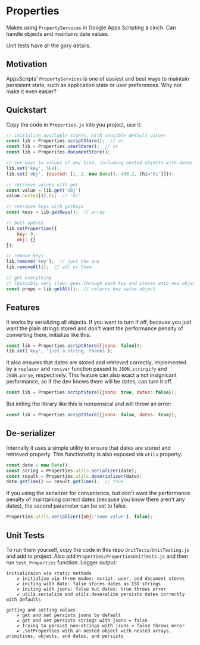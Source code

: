 # Properties

Makes using `PropertyServices` in Google Apps Scripting a cinch. Can handle objects and maintains date values.

Unit tests have all the gory details.

## Motivation

AppsScripts' `PropertyServices` is one of easiest and best ways to maintain persistent state, such as application state or user preferences. Why not make it even easier?

## Quickstart

Copy the code in `Properties.js` into you project, use it:

```js
// initialize available stores, with sensible default values
const lib = Properties.scriptStore();  // or
const lib = Properties.userStore();  // or
const lib = Properites.documentStore();

// set keys to values of any kind, including nested objects with dates!
lib.set('key', 564);
lib.set('obj', {nested: [1, 2, new Date(), 400.2, {hi='hi'}]});

// retrieve values with get
const value = lib.get('obj')
value.nested[4].hi;  // 'hi'

// retrieve keys with getKeys
const keys = lib.getKeys();  // array

// bulk update
lib.setProperties({
    key: 0,
    obj: {}
});

// remove keys
lib.remove('key');  // just the one
lib.removeAll();  // all of them

// get everything
// (possibly very slow: goes through each key and stores onto new object)
const props = lib.getAll();  // returns key value object
```

## Features

It works by serializing all objects. If you want to turn if off, because you just want the plain strings stored and don't want the performance penalty of converting them, initialize like this:

```js
const lib = Properties.scriptStore({jsons: false});
lib.set('key', 'just a string, thanks');
```

It also ensures that dates are stored and retrieved correctly, implemented by a `replacer` and `reviver` function passed to `JSON.stringify` and `JSON.parse`, respectively. This feature can also exact a not insignicant performance, so if the dev knows there will be dates, can turn it off.

```js
const lib = Properties.scriptStore({jsons: true, dates: false});
```

But initing the library like this is nonsensical and will throw an error:

```js
const lib = Properties.scriptStore({jsons: false, dates: true});
```

## De-serializer

Internally it uses a simple utility to ensure that dates are stored and retrieved properly. This functionality is also exposed via `utils` property:

```js
const date = new Date();
const string = Properties.utils.serializer(date);
const result = Properties.utils.deserializer(date);
date.getTime() == result.getTime();  // true
```

If you using the serializer for convenience, but don't want the performance penalty of maintaining correct dates (because you know there aren't any dates), the second parameter can be set to false.

```js
Properties.utils.serializer({obj:'some value'}, false);
```

## Unit Tests

To run them yourself, copy the code in this repo `UnitTests/UnitTesting.js` and add to project. Also add `Properties/PropertiesUnitTests.js` and then run `test_Properties` function. Logger output:

```
initializaion via static methods
	✔ initialize via three modes: script, user, and document stores
	✔ initing with date: false stores dates as ISO strings
	✔ initing with jsons: false but dates: true throws error
	✔ utils.serialize and utils.deseralize persists dates correctly with defaults

getting and setting values
	✔ get and set persists jsons by default
	✔ get and set persists strings with jsons = false
	✔ trying to persist non-strings with jsons = false throws error
	✔ .setProperties with an nested object with nested arrays, primitives, objects, and dates, and persists

```
